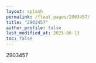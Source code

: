 ```yaml
---
layout: splash
permalink: /float_pages/2903457/
title: "2903457"
author_profile: false
last_modified_at: 2025-06-13
toc: false
---
```

 
2903457
